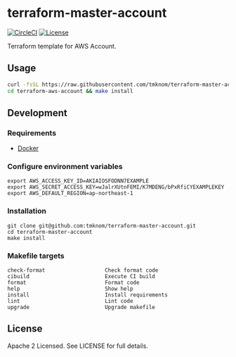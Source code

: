 # terraform-master-account

[![CircleCI](https://circleci.com/gh/tmknom/terraform-master-account.svg?style=svg)](https://circleci.com/gh/tmknom/terraform-master-account)
[![License](https://img.shields.io/github/license/tmknom/terraform-master-account.svg)](https://opensource.org/licenses/Apache-2.0)

Terraform template for AWS Account.

## Usage

```sh
curl -fsSL https://raw.githubusercontent.com/tmknom/terraform-master-account/master/install | sh -s terraform-aws-account
cd terraform-aws-account && make install
```

## Development

### Requirements

- [Docker](https://www.docker.com/)

### Configure environment variables

```shell
export AWS_ACCESS_KEY_ID=AKIAIOSFODNN7EXAMPLE
export AWS_SECRET_ACCESS_KEY=wJalrXUtnFEMI/K7MDENG/bPxRfiCYEXAMPLEKEY
export AWS_DEFAULT_REGION=ap-northeast-1
```

### Installation

```shell
git clone git@github.com:tmknom/terraform-master-account.git
cd terraform-master-account
make install
```

### Makefile targets

```text
check-format                   Check format code
cibuild                        Execute CI build
format                         Format code
help                           Show help
install                        Install requirements
lint                           Lint code
upgrade                        Upgrade makefile
```

## License

Apache 2 Licensed. See LICENSE for full details.
